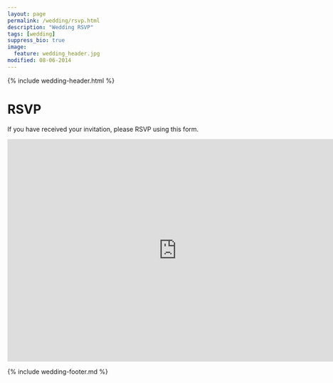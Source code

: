 ```yaml
---
layout: page
permalink: /wedding/rsvp.html
description: "Wedding RSVP"
tags: [wedding]
suppress_bio: true
image:
  feature: wedding_header.jpg
modified: 08-06-2014
---
```


{% include wedding-header.html %}

# RSVP

If you have received your invitation, please RSVP using this form.  

<iframe src="https://docs.google.com/forms/d/1_8_AzcWbK1nW-TgeiGSuhPYwaysV4n5ybry3I-_f_Zs/viewform?embedded=true" width="760" height="500" frameborder="0" marginheight="0" marginwidth="0">Loading...</iframe>

{% include wedding-footer.md %}
